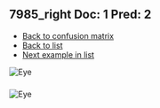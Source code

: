 ## 7985_right Doc: 1 Pred: 2
- [Back to confusion matrix](https://github.com/juliandewit/kaggle_retinopathy/blob/master/matrix.md)
- [Back to list](https://github.com/juliandewit/kaggle_retinopathy/blob/master/lists/12/list.md)
- [Next example in list](https://github.com/juliandewit/kaggle_retinopathy/blob/master/lists/12/80/8029_left.md)

![Eye](https://retinopaty.blob.core.windows.net/size1024/7985_right_1.jpeg)

### 

![Eye]()
